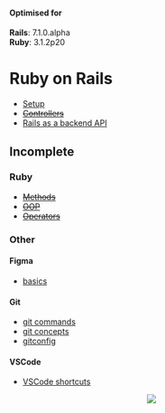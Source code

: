 <div id="top"></div>

#### Optimised for

<strong>Rails</strong>: 7.1.0.alpha <br>
<strong>Ruby</strong>: 3.1.2p20
<br>

# Ruby on Rails

- [Setup](/setup.md)
- ~~[Controllers](/rails/controllers.md)~~
- [Rails as a backend API](/rails/react.md)
<!-- ~~[Routes](/routes.md)~~
- ~~[Models](/models.md)~~
- ~~[Views](views.md)~~
- ~~[RSpec](/rspec.md)~~
- ~~[Style Guide](/style.md)~~
- ~~[AJAX](/ajax.md)~~ -->

## Incomplete

### Ruby
- ~~[Methods](/ruby/methods.md)~~
- ~~[OOP](/ruby/oop.md)~~
- ~~[Operators](/ruby/operators.md)~~

### Other

#### Figma
- [basics](/other/figma.md)

#### Git
- [git commands](/other/git.md)
- [git concepts](/other/concepts.md)
- [gitconfig](/other/gitconfig.md)

#### VSCode
- [VSCode shortcuts](/other/vscode.md)

<p align="center">
  <img src="https://visitor-badge.laobi.icu/badge?page_id=adrianHards/rails-guide" id="counter">
</p>

<!--
[Back to Basics: HTTP Requests in Rails Apps](https://thoughtbot.com/blog/back-to-basics-http-requests)

https://thoughtbot.com/upcase/videos/apis-http-json

[Adding Routes to a Rails API](https://www.learnhowtoprogram.com/ruby-and-rails/building-an-api/adding-routes-to-a-rails-api)

https://medium.com/podiihq/understanding-rails-routes-and-restful-design-a192d64cbbb5
[Routing in Rails · Codegram](https://www.codegram.com/blog/routing-in-rails/)
-->
